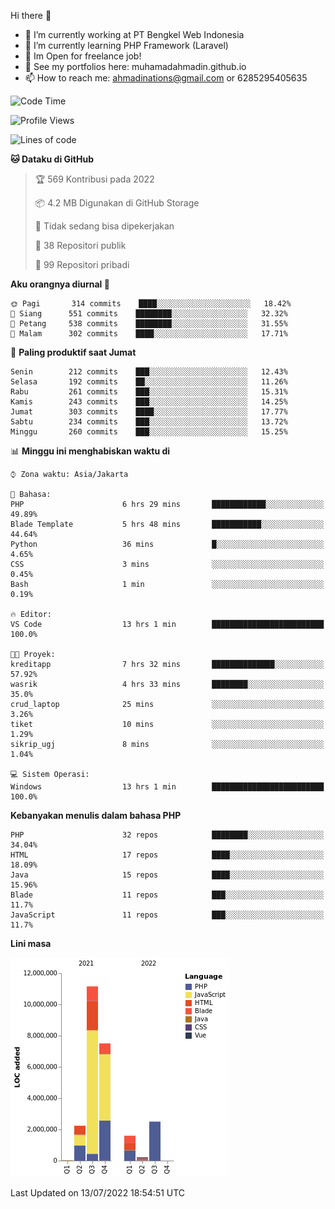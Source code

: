 Hi there 👋

- 🔭 I’m currently working at PT Bengkel Web Indonesia
- 🌱 I’m currently learning PHP Framework (Laravel)
- 📂 Im Open for freelance job!
- 🧷 See my portfolios here: muhamadahmadin.github.io
- 📫 How to reach me: ahmadinations@gmail.com or 6285295405635


<!--START_SECTION:waka-->
![Code Time](http://img.shields.io/badge/Code%20Time-0%20secs-blue)

![Profile Views](http://img.shields.io/badge/Profil%20dilihat-0-blue)

![Lines of code](https://img.shields.io/badge/Sejak%20Hello%20World%20aku%20telah%20menulis-25%20Million%20baris%20kode-blue)

**🐱 Dataku di GitHub** 

> 🏆 569 Kontribusi pada 2022
 > 
> 📦 4.2 MB Digunakan di GitHub Storage 
 > 
> 🚫 Tidak sedang bisa dipekerjakan
 > 
> 📜 38 Repositori publik 
 > 
> 🔑 99 Repositori pribadi  
 > 
**Aku orangnya diurnal 🐤** 

```text
🌞 Pagi       314 commits    ████░░░░░░░░░░░░░░░░░░░░░   18.42% 
🌆 Siang      551 commits    ████████░░░░░░░░░░░░░░░░░   32.32% 
🌃 Petang     538 commits    ████████░░░░░░░░░░░░░░░░░   31.55% 
🌙 Malam      302 commits    ████░░░░░░░░░░░░░░░░░░░░░   17.71%

```
📅 **Paling produktif saat Jumat** 

```text
Senin        212 commits    ███░░░░░░░░░░░░░░░░░░░░░░   12.43% 
Selasa       192 commits    ██░░░░░░░░░░░░░░░░░░░░░░░   11.26% 
Rabu         261 commits    ███░░░░░░░░░░░░░░░░░░░░░░   15.31% 
Kamis        243 commits    ███░░░░░░░░░░░░░░░░░░░░░░   14.25% 
Jumat        303 commits    ████░░░░░░░░░░░░░░░░░░░░░   17.77% 
Sabtu        234 commits    ███░░░░░░░░░░░░░░░░░░░░░░   13.72% 
Minggu       260 commits    ███░░░░░░░░░░░░░░░░░░░░░░   15.25%

```


📊 **Minggu ini menghabiskan waktu di** 

```text
⌚︎ Zona waktu: Asia/Jakarta

💬 Bahasa: 
PHP                      6 hrs 29 mins       ████████████░░░░░░░░░░░░░   49.89% 
Blade Template           5 hrs 48 mins       ███████████░░░░░░░░░░░░░░   44.64% 
Python                   36 mins             █░░░░░░░░░░░░░░░░░░░░░░░░   4.65% 
CSS                      3 mins              ░░░░░░░░░░░░░░░░░░░░░░░░░   0.45% 
Bash                     1 min               ░░░░░░░░░░░░░░░░░░░░░░░░░   0.19%

🔥 Editor: 
VS Code                  13 hrs 1 min        █████████████████████████   100.0%

🐱‍💻 Proyek: 
kreditapp                7 hrs 32 mins       ██████████████░░░░░░░░░░░   57.92% 
wasrik                   4 hrs 33 mins       ████████░░░░░░░░░░░░░░░░░   35.0% 
crud_laptop              25 mins             ░░░░░░░░░░░░░░░░░░░░░░░░░   3.26% 
tiket                    10 mins             ░░░░░░░░░░░░░░░░░░░░░░░░░   1.29% 
sikrip_ugj               8 mins              ░░░░░░░░░░░░░░░░░░░░░░░░░   1.04%

💻 Sistem Operasi: 
Windows                  13 hrs 1 min        █████████████████████████   100.0%

```

**Kebanyakan menulis dalam bahasa PHP** 

```text
PHP                      32 repos            ████████░░░░░░░░░░░░░░░░░   34.04% 
HTML                     17 repos            ████░░░░░░░░░░░░░░░░░░░░░   18.09% 
Java                     15 repos            ████░░░░░░░░░░░░░░░░░░░░░   15.96% 
Blade                    11 repos            ███░░░░░░░░░░░░░░░░░░░░░░   11.7% 
JavaScript               11 repos            ███░░░░░░░░░░░░░░░░░░░░░░   11.7%

```


**Lini masa**

![Chart not found](https://raw.githubusercontent.com/MuhamadAhmadin/MuhamadAhmadin/master/charts/bar_graph.png) 


 Last Updated on 13/07/2022 18:54:51 UTC
<!--END_SECTION:waka-->
